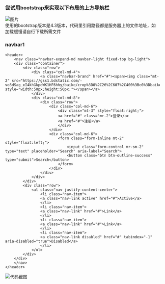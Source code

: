 ### 尝试用bootstrap来实现以下布局的上方导航栏
![图片](https://github.com/lqr1023/knowledge-accumulation/blob/master/fe/bootstrap-example/navbar/imgs/TIM%E5%9B%BE%E7%89%8720190423100347.jpg?raw=true)   
使用的bootstrap版本是4.3版本，代码里引用路径都是服务器上的文件地址，如加载缓慢请自行下载所需文件   
### navbar1
```
<header>
	<nav class="navbar-expand-md navbar-light fixed-top bg-light">
	<div class="container">
		<div class="row">
			<div class="col-md-4">
				<a class="navbar-brand" href="#"><span><img class="mt-2" src="https://gss1.bdstatic.com/-vo3dSag_xI4khGkpoWK1HF6hhy/baike/crop%3D0%2C26%2C607%2C400%3Bc0%3Dbaike80%2C5%2C5%2C80%2C26/sign=1da93d49b83eb1355088edfb9b2e84e1/f9dcd100baa1cd11ef286381bd12c8fcc2ce2df0.jpg" style="width:50px;height:50px;"></span></a>
			</div>
			<div class="col-md-8">
				<div class="row">
					<div class="col-md-6">
						<div class="mt-3" style="float:right;">
						<a href="#" class="mr-2">登录</a>
						<a href="#">注册</a>
						</div>
					</div>
					<div class="col-md-6">
						<form class="form-inline mt-2" style="float:left;">
							<input class="form-control mr-sm-2" type="text" placeholder="Search" aria-label="Search">
							<button class="btn btn-outline-success" type="submit">Search</button>
						</form>
					</div>	
				</div>
			</div>
		</div>
		<div class="row">		
			<ul class="nav justify-content-center">
				<li class="nav-item">
				<a class="nav-link active" href="#">Active</a>
				</li>
				<li class="nav-item">
				<a class="nav-link" href="#">Link</a>
				</li>
				<li class="nav-item">
				<a class="nav-link" href="#">Link</a>
				</li>
				<li class="nav-item">
				<a class="nav-link disabled" href="#" tabindex="-1" aria-disabled="true">Disabled</a>
				</li>
			</ul>
		</div>	
	</div>
	</nav> 
</header>
```
![代码截图](https://github.com/lqr1023/knowledge-accumulation/blob/master/fe/bootstrap-example/navbar/imgs/TIM%E5%9B%BE%E7%89%8720190423142913.png?raw=true)
